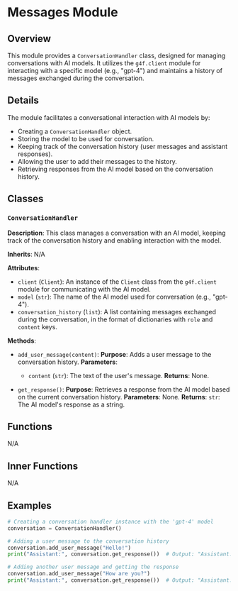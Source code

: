 # Messages Module 

## Overview

This module provides a `ConversationHandler` class, designed for managing conversations with AI models. It utilizes the `g4f.client` module for interacting with a specific model (e.g., "gpt-4") and maintains a history of messages exchanged during the conversation. 

## Details

The module facilitates a conversational interaction with AI models by:

- Creating a `ConversationHandler` object.
- Storing the model to be used for conversation.
- Keeping track of the conversation history (user messages and assistant responses).
- Allowing the user to add their messages to the history.
- Retrieving responses from the AI model based on the conversation history.

## Classes

### `ConversationHandler`

**Description**:  This class manages a conversation with an AI model, keeping track of the conversation history and enabling interaction with the model.

**Inherits**: N/A

**Attributes**:
 - `client` (`Client`): An instance of the `Client` class from the `g4f.client` module for communicating with the AI model.
 - `model` (`str`): The name of the AI model used for conversation (e.g., "gpt-4"). 
 - `conversation_history` (`list`): A list containing messages exchanged during the conversation, in the format of dictionaries with `role` and `content` keys.

**Methods**:

 - `add_user_message(content)`:
    **Purpose**: Adds a user message to the conversation history.
    **Parameters**:
      - `content` (`str`): The text of the user's message.
    **Returns**: None.

 - `get_response()`:
    **Purpose**: Retrieves a response from the AI model based on the current conversation history.
    **Parameters**: None.
    **Returns**: `str`: The AI model's response as a string.


## Functions
N/A


## Inner Functions
N/A

## Examples

```python
# Creating a conversation handler instance with the 'gpt-4' model
conversation = ConversationHandler()

# Adding a user message to the conversation history
conversation.add_user_message("Hello!")
print("Assistant:", conversation.get_response())  # Output: "Assistant: Hello!" 

# Adding another user message and getting the response
conversation.add_user_message("How are you?")
print("Assistant:", conversation.get_response())  # Output: "Assistant: I am an AI language model, so I don't have feelings. But I'm here to assist you with your questions!"
```
